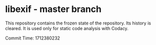 # libexif - master branch

This repository contains the frozen state of the repository.
Its history is cleared. It is used only for static code
analysis with Codacy.

Commit Time: 1712380232